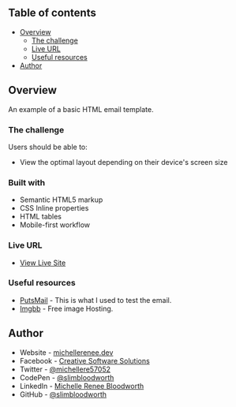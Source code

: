 ## Table of contents

- [Overview](#overview)
  - [The challenge](#the-challenge)
  - [Live URL](#live-url)  
  - [Useful resources](#useful-resources)
- [Author](#author)

## Overview

An example of a basic HTML email template.

### The challenge

Users should be able to:

- View the optimal layout depending on their device's screen size

### Built with

- Semantic HTML5 markup
- CSS Inline properties
- HTML tables
- Mobile-first workflow

### Live URL

- [View Live Site]( https://slimbloodworth.github.io/html-email-sample-template-A/)

### Useful resources

- [PutsMail](https://www.putsmail.com) - This is what I used to test the email.
- [Imgbb](https://www.imgbb.com) - Free image Hosting.

## Author

- Website - [michellerenee.dev](https://michellerenee.dev)
- Facebook - [Creative Software Solutions](https://www.facebook.com/profile.php?id=100073842390690)
- Twitter - [@michellere57052](https://twitter.com/michellere57052)
- CodePen - [@slimbloodworth](https://codepen.io/slimbloodworth)
- LinkedIn - [Michelle Renee Bloodworth](https://www.linkedin.com/in/michelle-renee-99b455187/)
- GitHub - [@slimbloodworth](https://github.com/SlimBloodworth)